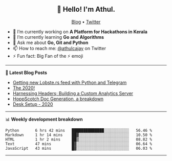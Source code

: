 <h2 align="center">👋 Hello! I'm Athul.</h2>
<p align="center">
  <a href="https://blog.athulcyriac.xyz">Blog</a> •
  <a href="https://twitter.com/athulcajay">Twitter</a>
</p>


- 🔭 I’m currently working on **A Platform for Hackathons in Kerala**
- 🌱 I’m currently learning **Go and Algorithms**
- 💬 Ask me about **Go, Git and Python**
- 📫 How to reach me: [@athulcajay](https://twitter.com/athulcajay) on Twitter
- ⚡ Fun fact: Big Fan of the :zap: emoji

-------

**📝 Latest Blog Posts**

<!-- BLOG-POST-LIST:START -->
- [Getting new Lobste.rs feed with Python and Telegram](https://blog.athulcyriac.xyz/lobsters_feed/)
- [The 2020!](https://blog.athulcyriac.xyz/2020/)
- [Harnessing Headers; Building a Custom Analytics Server](https://blog.athulcyriac.xyz/analytics_from_scratch/)
- [HoppScotch Doc Generation, a breakdown](https://blog.athulcyriac.xyz/hopp-gen/)
- [Desk Setup - 2020](https://blog.athulcyriac.xyz/desk-2020/)
<!-- BLOG-POST-LIST:END -->

-------

📊 **Weekly development breakdown**
<!--START_SECTION:waka-->
```text
Python       6 hrs 42 mins   ██████████████░░░░░░░░░░░   56.46 % 
Markdown     1 hr 14 mins    ██▓░░░░░░░░░░░░░░░░░░░░░░   10.50 % 
HTML         1 hr 2 mins     ██▒░░░░░░░░░░░░░░░░░░░░░░   08.82 % 
Text         47 mins         █▓░░░░░░░░░░░░░░░░░░░░░░░   06.64 % 
JavaScript   43 mins         █▓░░░░░░░░░░░░░░░░░░░░░░░   06.03 % 
```
<!--END_SECTION:waka-->

-------
